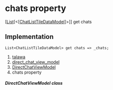 
<div>

# chats property

</div>



[[List](https://api.flutter.dev/flutter/dart-core/List-class.html)[\<[[ChatListTileDataModel](../../models_chats_chat_list_tile_data_model/ChatListTileDataModel-class.html)]\>]]
get chats



## Implementation

``` language-dart
List<ChatListTileDataModel> get chats => _chats;
```








1.  [talawa](../../index.html)
2.  [direct_chat_view_model](../../view_model_after_auth_view_models_chat_view_models_direct_chat_view_model/)
3.  [DirectChatViewModel](../../view_model_after_auth_view_models_chat_view_models_direct_chat_view_model/DirectChatViewModel-class.html)
4.  chats property

##### DirectChatViewModel class







